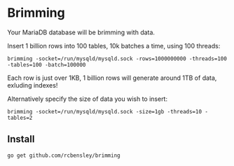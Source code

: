 # Brimming

Your MariaDB database will be brimming with data.

Insert 1 billion rows into 100 tables, 10k batches a time, using 100 threads:

    brimming -socket=/run/mysqld/mysqld.sock -rows=1000000000 -threads=100 -tables=100 -batch=100000

Each row is just over 1KB, 1 billion rows will generate around 1TB of data, exluding indexes!

Alternatively specify the size of data you wish to insert:

    brimming -socket=/run/mysqld/mysqld.sock -size=1gb -threads=10 -tables=2

## Install

    go get github.com/rcbensley/brimming
